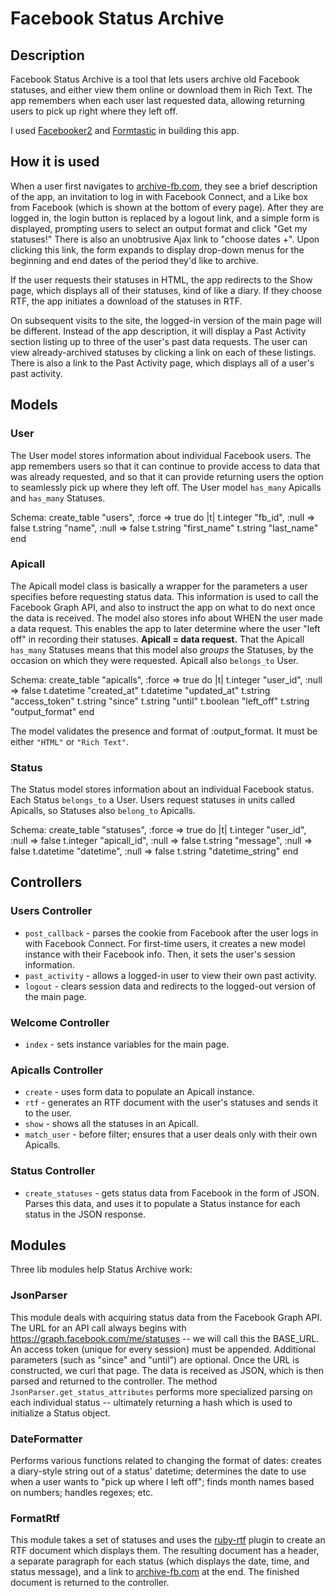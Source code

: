 Facebook Status Archive
=======================

Description
-----------

Facebook Status Archive is a tool that lets users archive old Facebook statuses, and either view them online or download them in Rich Text.  The app remembers when each user last requested data, allowing returning users to pick up right where they left off.

I used [Facebooker2](https://github.com/mmangino/facebooker2/) and [Formtastic](https://github.com/justinfrench/formtastic/) in building this app.

How it is used
--------------

When a user first navigates to [archive-fb.com](http://archive-fb.com/), they see a brief description of the app, an invitation to log in with Facebook Connect, and a Like box from Facebook (which is shown at the bottom of every page).  After they are logged in, the login button is replaced by a logout link, and a simple form is displayed, prompting users to select an output format and click "Get my statuses!"  There is also an unobtrusive Ajax link to "choose dates +".  Upon clicking this link, the form expands to display drop-down menus for the beginning and end dates of the period they'd like to archive.

If the user requests their statuses in HTML, the app redirects to the Show page, which displays all of their statuses, kind of like a diary.  If they choose RTF, the app initiates a download of the statuses in RTF.

On subsequent visits to the site, the logged-in version of the main page will be different.  Instead of the app description, it will display a Past Activity section listing up to three of the user's past data requests.  The user can view already-archived statuses by clicking a link on each of these listings.  There is also a link to the Past Activity page, which displays all of a user's past activity. 

Models
-------------

### User
The User model stores information about individual Facebook users.  The app remembers users so that it can continue to provide access to data that was already requested, and so that it can provide returning users the option to seamlessly pick up where they left off.  The User model `has_many` Apicalls and `has_many` Statuses.
	
 Schema:
    create_table "users", :force => true do |t|
      t.integer "fb_id",      :null => false
      t.string  "name",       :null => false
      t.string  "first_name"
      t.string  "last_name"
    end

### Apicall
The Apicall model class is basically a wrapper for the parameters a user specifies before requesting status data.  This information is used to call the Facebook Graph API, and also to instruct the app on what to do next once the data is received. The model also stores info about WHEN the user made a data request.  This enables the app to later determine where the user "left off" in recording their statuses.  **Apicall = data request.**  That the Apicall `has_many` Statuses means that this model also _groups_ the Statuses, by the occasion on which they were requested.  Apicall also `belongs_to` User.  

 Schema:
    create_table "apicalls", :force => true do |t|
      t.integer  "user_id",       :null => false
      t.datetime "created_at"
      t.datetime "updated_at"
      t.string   "access_token"
      t.string   "since"
      t.string   "until"
      t.boolean  "left_off"
      t.string   "output_format"
    end

The model validates the presence and format of :output_format.  It must be either `"HTML"` or `"Rich Text"`.

### Status
The Status model stores information about an individual Facebook status.  Each Status `belongs_to` a User.  Users request statuses in units called Apicalls, so Statuses also `belong_to` Apicalls.

 Schema:
    create_table "statuses", :force => true do |t|
      t.integer  "user_id",         :null => false
      t.integer  "apicall_id",      :null => false
      t.string   "message",         :null => false
      t.datetime "datetime",        :null => false
      t.string   "datetime_string"
    end

Controllers
------------

### Users Controller
* `post_callback` - parses the cookie from Facebook after the user logs in with Facebook Connect.  For first-time users, it creates a new model instance with their Facebook info.  Then, it sets the user's session information.
* `past_activity` - allows a logged-in user to view their own past activity.
* `logout` - clears session data and redirects to the logged-out version of the main page.</ul>
### Welcome Controller
* `index` - sets instance variables for the main page.</ul>
### Apicalls Controller
* `create` - uses form data to populate an Apicall instance.
* `rtf` - generates an RTF document with the user's statuses and sends it to the user.
* `show` - shows all the statuses in an Apicall.
* `match_user` - before filter; ensures that a user deals only with their own Apicalls.</ul>
### Status Controller
* `create_statuses` - gets status data from Facebook in the form of JSON.  Parses this data, and uses it to populate a Status instance for each status in the JSON response.


Modules
--------

Three lib modules help Status Archive work:
### JsonParser
This module deals with acquiring status data from the Facebook Graph API.  The URL for an API call always begins with https://graph.facebook.com/me/statuses -- we will call this the BASE_URL.  An access token (unique for every session) must be appended. Additional parameters (such as "since" and "until") are optional.  Once the URL is constructed, we curl that page.  The data is received as JSON, which is then parsed and returned to the controller.  The method `JsonParser.get_status_attributes` performs more specialized parsing on each individual status -- ultimately returning a hash which is used to initialize a Status object.
### DateFormatter
Performs various functions related to changing the format of dates: creates a diary-style string out of a status' datetime; determines the date to use when a user wants to "pick up where I left off"; finds month names based on numbers; handles regexes; etc.
### FormatRtf
This module takes a set of statuses and uses the [ruby-rtf](http://ruby-rtf.rubyforge.org/) plugin to create an RTF document which displays them.  The resulting document has a header, a separate paragraph for each status (which displays the date, time, and status message), and a link to [archive-fb.com](http://archive-fb.com/) at the end.  The finished document is returned to the controller.
